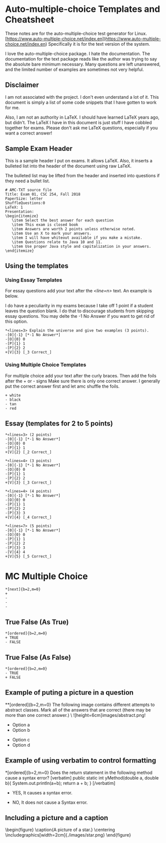# Auto-multiple-choice Templates and Cheatsheet

These notes are for the auto-multiple-choice test generator for Linux.  [https://www.auto-multiple-choice.net/index.en])https://www.auto-multiple-choice.net/index.en) Specifically it is for the text version of the system.

I love the auto-multiple-choice package.  I hate the documentation.  The documentation for the text package reads like the author was trying to say the absolute bare minimum necessary.  Many questions are left unanswered, and the limited number of examples are sometimes not very helpful.   

## Disclaimer

I am not associated with the project.  I don't even understand a lot of it.  This document is simply a list of some code snippets that I have gotten to work for me.

Also, I am not an authority in LaTeX.  I should have learned LaTeX years ago, but didn't.  The LaTeX I have in this document is just stuff I have cobbled together for exams.  Please don't ask me LaTeX questions, especially if you want a correct answer!

## Sample Exam Header

This is a sample header I put on exams.  It allows LaTeX.  Also, it inserts a bulleted list into the header of the document using raw LaTeX.

The bulleted list may be lifted from the header and inserted into questions if they need a bullet list.

```text
# AMC-TXT source file
Title: Exam 01, CSC 254, Fall 2018
PaperSize: letter
ShuffleQuestions:0
LaTeX: 1
Presentation: 
\begin{itemize}
   \item Select the best answer for each question
   \item This exam is closed book
   \item Answers are worth 2 points unless otherwise noted.
   \item Use an X to mark your answers.  
   \item I will have whiteout available if you make a mistake.
   \item Questions relate to Java 10 and 11. 
   \item Use proper Java style and capitalization in your answers.
\end{itemize}
```

## Using the templates

### Using Essay Templates

For essay questions add your text after the *<line=n>* text. An example is below.

I do have a peculiarity in my exams because I take off 1 point if a student leaves the question blank.  I do that to discourage students from skipping essay questions.  You may delte the -1 No Answer if you want to get rid of this option.      

```text
*<lines=3> Explain the universe and give two examples (3 points).
-[0]{-1} [*-1 No Answer*]
-[O]{0} 0
-[P]{1} 1
-[P]{2} 2
+[V]{3} [_3 Correct_]
```

### Using Multiple Choice Templates

For multiple choice add your text after the curly braces.  Then add the foils
after the + or - signs Make sure there is only one correct answer.  I generally
put the correct answer first and let amc shuffle the foils.

```*[next]{b=2,m=0} What color was George Washington's white horse?
+ white
- black
- tan
- red
```

## Essay (templates for 2 to 5 points)

```text
*<lines=3> (2 points)
-[0]{-1} [*-1 No Answer*]
-[O]{0} 0
-[P]{1} 1
+[V]{2} [_2 Correct_]

*<lines=4> (3 points)
-[0]{-1} [*-1 No Answer*]
-[O]{0} 0
-[P]{1} 1
-[P]{2} 2
+[V]{3} [_3 Correct_]

*<lines=4> (4 points)
-[0]{-1} [*-1 No Answer*]
-[O]{0} 0
-[P]{1} 1
-[P]{2} 2
-[P]{3} 3
+[V]{4} [_4 Correct_]

*<lines=7> (5 points)
-[0]{-1} [*-1 No Answer*]
-[O]{0} 0
-[P]{1} 1
-[P]{2} 2
-[P]{3} 3
-[V]{4} 4
+[V]{5} [_5 Correct_]
```

# MC Multiple Choice

```text
*[next]{b=2,m=0} 
+ 
- 
- 
- 
```

## True False (As True)

```text
*[ordered]{b=2,m=0} 
+ TRUE 
- FALSE 
```

## True False (As False)

```text
*[ordered]{b=2,m=0} 
- TRUE 
+ FALSE 
```


## Example of puting a picture in a question

**[ordered]{b=2,m=0} The following image contains different attempts to
abstract classes.  Mark all of the answers that are correct (there may be more than one correct answer.) 
\\
![height=6cm]images/abstract.png!
- Option a
- Option b
+ Option c
+ Option d

## Example of using verbatim to control formatting

*[ordered]{b=2,m=0} Does the return statement in the following method cause a syntax error?
[verbatim]
    public static int yMethod(double a, double b){
        System.out.println(a+b);
        return a + b;
    }
[/verbatim]
- YES, It causes a syntax error.
+ NO, It does not cause a Syntax error.

## Including a picture and a caption

\begin{figure}
  \caption{A picture of a star.}
  \centering
    \includegraphics[width=2cm]{./images/star.png}
\end{figure}

```